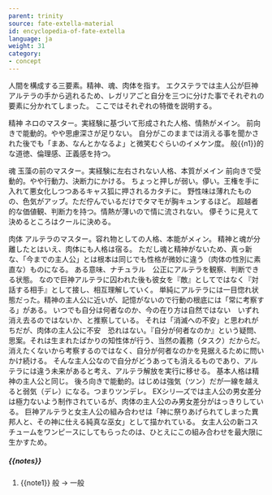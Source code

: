 ```yaml
---
parent: trinity
source: fate-extella-material
id: encyclopedia-of-fate-extella
language: ja
weight: 31
category:
- concept
---
```


人間を構成する三要素。精神、魂、肉体を指す。
エクステラでは主人公が巨神アルテラの手から逃れるため、レガリアごと自分を三つに分けた事でそれぞれの要素に分かれてしまった。
ここではそれぞれの特徴を説明する。

精神
ネロのマスター。実経験に基づいて形成された人格、情熱がメイン。
前向きで能動的。やや思慮深さが足りない。
自分がこのままでは消える事を聞かされた後でも「まあ、なんとかなるよ」と微笑むぐらいのイメケン度。
 般{{n1}}的な道徳、倫理感、正義感を持つ。

魂
玉藻の前のマスター。実経験に左右されない人格、本質がメイン
前向きで受動的。やや行動力、決断力にかける。
ちょっと押しが弱い。儚い。王権を手に入れて悪女化しつつあるキャス狐に押されるカタチに。
野性味は薄れたものの、色気がアッブ。ただ佇んでいるだけでタマモが胸キュンするほど。
超越者的な価値観、判断力を持つ。情熱が薄いので情に流されない。
儚そうに見えて決めるところはクールに決める。

肉体
アルテラのマスター。容れ物としての人格、本能がメィン。
精神と魂が分離したとはいえ、肉体にも人格は宿る。
ただし魂と精神がないため、真っ新な、「今までの主人公」とは根本は同じでも性格が微妙に違う（肉体の性別に素直な）ものになる。
ある意味、ナチュラル　公正にアルテラを観察、判断できる状態。
なので巨神アルテラに囚われた後も彼女を『敵』としてではなく『対話する相手』として接し、相互理解していく。
単純にアルテラには一目惚れ状態だった。精神の主人公に近いが、記憶がないので行動の根底には「常に考察する」がある。
いつでも自分は何者なのか、今の在り方は自然ではない　いずれ消え去るのではないか、と推察している。
それは「消滅への不安」と思われがちだが、肉体の主人公に不安　恐れはない。『自分が何者なのか』という疑問、思案。それは生まれたばかりの知性体が行う、当然の義務（タスク）だからだ。
消えたくないから考察するのではなく、自分が何者なのかを見据えるために問いかけ続ける。
そんな主人公なので自分がどうあっても消えるものであり、アルテラには違う未来があると考え、アルテラ解放を実行に移せる。
基本人格は精神の主人公と同じ。
後ろ向きで能動的。はじめは強気（ツン）だが一線を越えると弱気（デレ）になる。つまりツンデレ。
EXシリ—ズでは主人公の男女差分は極力ないよう制作されているが、肉体の主人公のみ男女差分がはっきりしている。
巨神アルテラと女主人公の組み合わせは「神に祭りあげられてしまった異邦人と、その神に仕える純真な巫女」として描かれている。
女主人公の新コスチュームをワンピースにしてもらったのは、ひとえにこの組み合わせを最大限に生かすため。

##### {{notes}}

1. {{note1}} 般 → 一般
